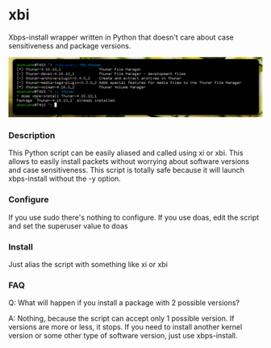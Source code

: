 # xbi
Xbps-install wrapper written in Python that doesn't care about case sensitiveness and package versions.

![xbi](https://raw.githubusercontent.com/Sbatushe/xbi/main/Istantanea_2021-11-12_13-31-56.png)

### Description
This Python script can be easily aliased and called using xi or xbi. This allows to easily install packets without worrying about software versions and case sensitiveness. This script is totally safe because it will launch xbps-install without the -y option.

### Configure
If you use sudo there's nothing to configure. If you use doas, edit the script and set the superuser value to doas

### Install
Just alias the script with something like xi or xbi

### FAQ
Q: What will happen if you install a package with 2 possible versions?

A: Nothing, because the script can accept only 1 possible version. If versions are more or less, it stops. If you need to install another kernel version or some other type of software version, just use xbps-install.
